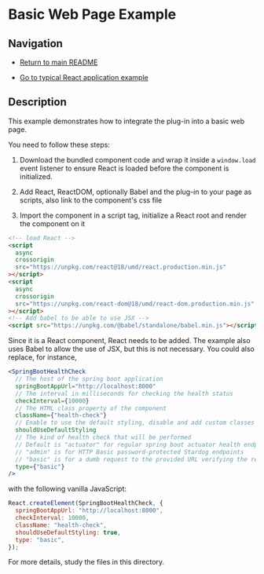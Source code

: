# Basic Web Page Example

## Navigation

- [Return to main README](../../README.md)

- [Go to typical React application example](../typical-react-application/README.md)

## Description

This example demonstrates how to integrate the plug-in into a basic web page.

You need to follow these steps:

1. Download the bundled component code and wrap it inside a `window.load` event listener to ensure React is loaded before the component is initialized.

2. Add React, ReactDOM, optionally Babel and the plug-in to your page as scripts, also link to the component's css file

3. Import the component in a script tag, initialize a React root and render the component on it

```html
<!-- load React -->
<script
  async
  crossorigin
  src="https://unpkg.com/react@18/umd/react.production.min.js"
></script>
<script
  async
  crossorigin
  src="https://unpkg.com/react-dom@18/umd/react-dom.production.min.js"
></script>
<!-- Add babel to be able to use JSX -->
<script src="https://unpkg.com/@babel/standalone/babel.min.js"></script>
```

Since it is a React component, React needs to be added. The example also uses Babel to allow the use of JSX, but this is not necessary. You could also replace, for instance,

```jsx
<SpringBootHealthCheck
  // The host of the spring boot application
  springBootAppUrl="http://localhost:8000"
  // The interval in milliseconds for checking the health status
  checkInterval={10000}
  // The HTML class property of the component
  className={"health-check"}
  // Enable to use the default styling, disable and add custom classes for custom styling
  shouldUseDefaultStyling
  // The kind of health check that will be performed
  // Default is "actuator" for regular spring boot actuator health endpoints
  // "admin" is for HTTP Basic password-protected Stardog endpoints
  // "basic" is for a dumb request to the provided URL verifying the response is ok
  type={"basic"}
/>
```

with the following vanilla JavaScript:

```js
React.createElement(SpringBootHealthCheck, {
  springBootAppUrl: "http://localhost:8000",
  checkInterval: 10000,
  className: "health-check",
  shouldUseDefaultStyling: true,
  type: "basic",
});
```

For more details, study the files in this directory.
